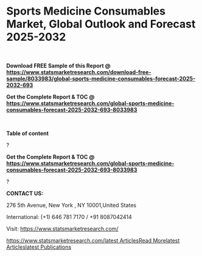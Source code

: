 <h1>Sports Medicine Consumables Market, Global Outlook and Forecast 2025-2032</h1><br/><p><strong>Download FREE Sample of this Report @ <a href="https://www.statsmarketresearch.com/download-free-sample/8033983/global-sports-medicine-consumables-forecast-2025-2032-693">https://www.statsmarketresearch.com/download-free-sample/8033983/global-sports-medicine-consumables-forecast-2025-2032-693</a></strong></p>
 
 
 
 <div><b>Get the Complete Report & TOC @ <a href="https://www.statsmarketresearch.com/global-sports-medicine-consumables-forecast-2025-2032-693-8033983">https://www.statsmarketresearch.com/global-sports-medicine-consumables-forecast-2025-2032-693-8033983</a></b></div>
 
 
 
 <p><br />
 
 <b>Table of content</b></p>
 
 
 
 <p>? </p>
 
 
 
 <div><b>Get the Complete Report & TOC @ <a href="https://www.statsmarketresearch.com/global-sports-medicine-consumables-forecast-2025-2032-693-8033983">https://www.statsmarketresearch.com/global-sports-medicine-consumables-forecast-2025-2032-693-8033983</a></b></div>
 
 
 
 <p>? </p>
 
 
 
 <p><b>CONTACT US:</b><br />
 
 276 5th Avenue, New York , NY 10001,United States<br />
 
 International: (+1) 646 781 7170 / +91 8087042414<br />
 
 Visit: <a href="https://www.statsmarketresearch.com/">https://www.statsmarketresearch.com/</a><br />
 
 <a href="https://gyeongbokgung.com">https://www.statsmarketresearch.com/</a><a href="https://hallyeomaritime.com">latest Articles</a><a href="https://jingwansa.com">Read More</a><a href="https://nguoiviet.jp/">latest Articles</a><a href="https://www.intelmarketresearch.com/">latest Publications</a></p>